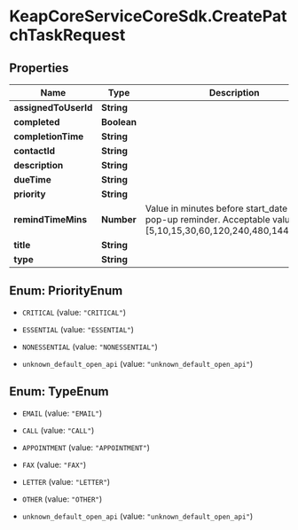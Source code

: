 # KeapCoreServiceCoreSdk.CreatePatchTaskRequest

## Properties

Name | Type | Description | Notes
------------ | ------------- | ------------- | -------------
**assignedToUserId** | **String** |  | [optional] 
**completed** | **Boolean** |  | [optional] 
**completionTime** | **String** |  | [optional] 
**contactId** | **String** |  | [optional] 
**description** | **String** |  | [optional] 
**dueTime** | **String** |  | [optional] 
**priority** | **String** |  | [optional] 
**remindTimeMins** | **Number** | Value in minutes before start_date to show pop-up reminder.  Acceptable values are [5,10,15,30,60,120,240,480,1440,2880] | [optional] 
**title** | **String** |  | [optional] 
**type** | **String** |  | [optional] 



## Enum: PriorityEnum


* `CRITICAL` (value: `"CRITICAL"`)

* `ESSENTIAL` (value: `"ESSENTIAL"`)

* `NONESSENTIAL` (value: `"NONESSENTIAL"`)

* `unknown_default_open_api` (value: `"unknown_default_open_api"`)





## Enum: TypeEnum


* `EMAIL` (value: `"EMAIL"`)

* `CALL` (value: `"CALL"`)

* `APPOINTMENT` (value: `"APPOINTMENT"`)

* `FAX` (value: `"FAX"`)

* `LETTER` (value: `"LETTER"`)

* `OTHER` (value: `"OTHER"`)

* `unknown_default_open_api` (value: `"unknown_default_open_api"`)





